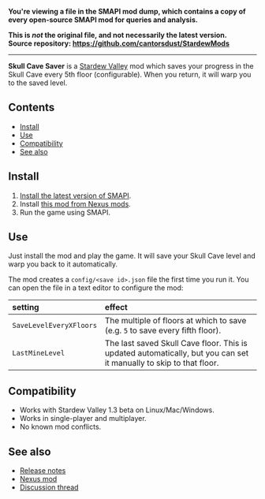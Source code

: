 **You're viewing a file in the SMAPI mod dump, which contains a copy of every open-source SMAPI mod
for queries and analysis.**

**This is _not_ the original file, and not necessarily the latest version.**  
**Source repository: https://github.com/cantorsdust/StardewMods**

----

**Skull Cave Saver** is a [Stardew Valley](http://stardewvalley.net/) mod which saves your progress
in the Skull Cave every 5th floor (configurable). When you return, it will warp you to the saved
level.

## Contents
* [Install](#install)
* [Use](#use)
* [Compatibility](#compatibility)
* [See also](#see-also)

## Install
1. [Install the latest version of SMAPI](https://smapi.io).
2. Install [this mod from Nexus mods](https://www.nexusmods.com/stardewvalley/mods/175).
3. Run the game using SMAPI.

## Use
Just install the mod and play the game. It will save your Skull Cave level and warp you back to it
automatically.

The mod creates a `config/<save id>.json` file the first time you run it. You can open the file in a text
editor to configure the mod:

setting | effect
:------ | :-----
`SaveLevelEveryXFloors` | The multiple of floors at which to save (e.g. `5` to save every fifth floor).
`LastMineLevel` | The last saved Skull Cave floor. This is updated automatically, but you can set it manually to skip to that floor.

## Compatibility
* Works with Stardew Valley 1.3 beta on Linux/Mac/Windows.
* Works in single-player and multiplayer.
* No known mod conflicts.

## See also
* [Release notes](release-notes.md)
* [Nexus mod](https://www.nexusmods.com/stardewvalley/mods/175)
* [Discussion thread](https://community.playstarbound.com/threads/smapi-skullcavesaver.111429/)

